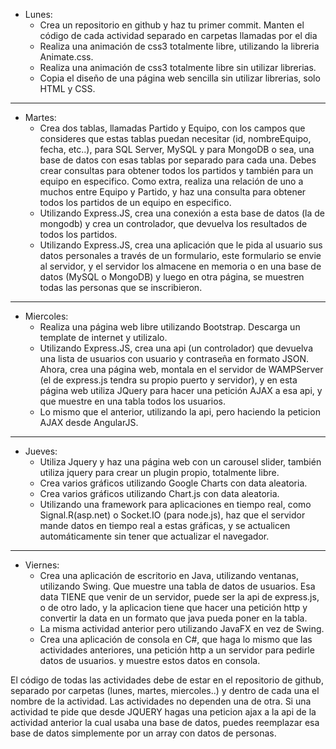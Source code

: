 * Lunes:
	- Crea un repositorio en github y haz tu primer commit. Manten el código de cada actividad separado en carpetas llamadas por el dia
	- Realiza una animación de css3 totalmente libre, utilizando la libreria Animate.css.
	- Realiza una animación de css3 totalmente libre sin utilizar librerias.
	- Copia el diseño de una página web sencilla sin utilizar librerias, solo HTML y CSS.

---------------------------------------------------------------------------------------------------------

* Martes:
	- Crea dos tablas, llamadas Partido y Equipo, con los campos que consideres que estas tablas puedan necesitar (id, nombreEquipo, fecha, etc..), para SQL Server, MySQL y para MongoDB
	o sea, una base de datos con esas tablas por separado para cada una. Debes crear consultas para obtener todos los partidos y también para un equipo en especifico. Como extra, realiza 
	una relación de uno a muchos entre Equipo y Partido, y haz una consulta para obtener todos los partidos de un equipo en especifico.
	- Utilizando Express.JS, crea una conexión a esta base de datos (la de mongodb) y crea un controlador, que devuelva los resultados de todos los partidos.
	- Utilizando Express.JS, crea una aplicación que le pida al usuario sus datos personales a través de un formulario, este formulario se envie al servidor, y el servidor los almacene
	en memoria o en una base de datos (MySQL o MongoDB) y luego en otra página, se muestren todas las personas que se inscribieron.

---------------------------------------------------------------------------------------------------------

* Miercoles:
	- Realiza una página web libre utilizando Bootstrap. Descarga un template de internet y utilizalo.
	- Utilizando Express.JS, crea una api (un controlador) que devuelva una lista de usuarios con usuario y contraseña en formato JSON. Ahora, crea una página web,
	montala en el servidor de WAMPServer (el de express.js tendra su propio puerto y servidor), y en esta página web utiliza JQuery para hacer una petición AJAX a esa api,
	y que muestre en una tabla todos los usuarios.
	- Lo mismo que el anterior, utilizando la api, pero haciendo la peticion AJAX desde AngularJS.

---------------------------------------------------------------------------------------------------------

* Jueves:
	- Utiliza Jquery y haz una página web con un carousel slider, también utiliza jquery para crear un plugin propio, totalmente libre.
	- Crea varios gráficos utilizando Google Charts con data aleatoria.
	- Crea varios gráficos utilizando Chart.js con data aleatoria.
	- Utilizando una framework para aplicaciones en tiempo real, como Signal.R(asp.net) o Socket.IO (para node.js), haz que el servidor mande datos en tiempo real a estas
	gráficas, y se actualicen automáticamente sin tener que actualizar el navegador.

---------------------------------------------------------------------------------------------------------

* Viernes:
	- Crea una aplicación de escritorio en Java, utilizando ventanas, utilizando Swing. Que muestre una tabla de datos de usuarios. Esa data TIENE que venir de un servidor,
	puede ser la api de express.js, o de otro lado, y la aplicacion tiene que hacer una petición http y convertir la data en un formato que java pueda poner en la tabla.
	- La misma actividad anterior pero utilizando JavaFX en vez de Swing.
	- Crea una aplicación de consola en C#, que haga lo mismo que las actividades anteriores, una petición http a un servidor para pedirle datos de usuarios. y muestre estos
	datos en consola.


El código de todas las actividades debe de estar en el repositorio de github, separado por carpetas (lunes, martes, miercoles..) y dentro de cada una el nombre de la actividad.
Las actividades no dependen una de otra. Si una actividad te pide que desde JQUERY hagas una peticion ajax a la api de la actividad anterior la cual usaba una base de datos, 
puedes reemplazar esa base de datos simplemente por un array con datos de personas.